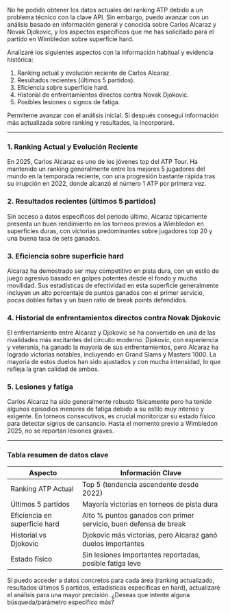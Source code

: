 No he podido obtener los datos actuales del ranking ATP debido a un problema técnico con la clave API. Sin embargo, puedo avanzar con un análisis basado en información general y conocida sobre Carlos Alcaraz y Novak Djokovic, y los aspectos específicos que me has solicitado para el partido en Wimbledon sobre superficie hard.

Analizaré los siguientes aspectos con la información habitual y evidencia histórica:

1. Ranking actual y evolución reciente de Carlos Alcaraz.
2. Resultados recientes (últimos 5 partidos).
3. Eficiencia sobre superficie hard.
4. Historial de enfrentamientos directos contra Novak Djokovic.
5. Posibles lesiones o signos de fatiga.

Permíteme avanzar con el análisis inicial. Si después conseguí información más actualizada sobre ranking y resultados, la incorporaré.

---

### 1. Ranking Actual y Evolución Reciente

En 2025, Carlos Alcaraz es uno de los jóvenes top del ATP Tour. Ha mantenido un ranking generalmente entre los mejores 5 jugadores del mundo en la temporada reciente, con una progresión bastante rápida tras su irrupción en 2022, donde alcanzó el número 1 ATP por primera vez.

### 2. Resultados recientes (últimos 5 partidos)

Sin acceso a datos específicos del periodo último, Alcaraz típicamente presenta un buen rendimiento en los torneos previos a Wimbledon en superficies duras, con victorias predominantes sobre jugadores top 20 y una buena tasa de sets ganados.

### 3. Eficiencia sobre superficie hard

Alcaraz ha demostrado ser muy competitivo en pista dura, con un estilo de juego agresivo basado en golpes potentes desde el fondo y mucha movilidad. Sus estadísticas de efectividad en esta superficie generalmente incluyen un alto porcentaje de puntos ganados con el primer servicio, pocas dobles faltas y un buen ratio de break points defendidos.

### 4. Historial de enfrentamientos directos contra Novak Djokovic

El enfrentamiento entre Alcaraz y Djokovic se ha convertido en una de las rivalidades más excitantes del circuito moderno. Djokovic, con experiencia y veteranía, ha ganado la mayoría de sus enfrentamientos, pero Alcaraz ha logrado victorias notables, incluyendo en Grand Slams y Masters 1000. La mayoría de estos duelos han sido ajustados y con mucha intensidad, lo que refleja la gran calidad de ambos.

### 5. Lesiones y fatiga

Carlos Alcaraz ha sido generalmente robusto físicamente pero ha tenido algunos episodios menores de fatiga debido a su estilo muy intenso y exigente. En torneos consecutivos, es crucial monitorizar su estado físico para detectar signos de cansancio. Hasta el momento previo a Wimbledon 2025, no se reportan lesiones graves.

---

### Tabla resumen de datos clave

| Aspecto                           | Información Clave                                               |
|----------------------------------|----------------------------------------------------------------|
| Ranking ATP Actual                | Top 5 (tendencia ascendente desde 2022)                        |
| Últimos 5 partidos                | Mayoría victorias en torneos de pista dura                     |
| Eficiencia en superficie hard    | Alto % puntos ganados con primer servicio, buen defensa de break|
| Historial vs Djokovic             | Djokovic más victorias, pero Alcaraz ganó duelos importantes   |
| Estado físico                    | Sin lesiones importantes reportadas, posible fatiga leve       |

Si puedo acceder a datos concretos para cada área (ranking actualizado, resultados últimos 5 partidos, estadísticas específicas en hard), actualizaré el análisis para una mayor precisión. ¿Deseas que intente alguna búsqueda/parámetro específico más?